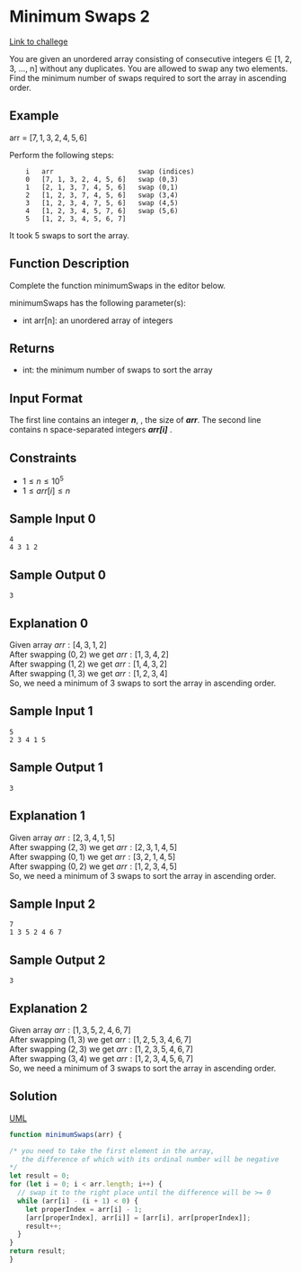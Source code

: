 # Minimum Swaps 2

[Link to challege](https://www.hackerrank.com/challenges/minimum-swaps-2/problem)


You are given an unordered array consisting of consecutive integers  $\in$ [1, 2, 3, ..., n] without any duplicates. You are allowed to swap any two elements. Find the minimum number of swaps required to sort the array in ascending order.

## Example

arr = $\left [ 7,1,3,2,4,5,6\right ]$

Perform the following steps:

        i   arr                     swap (indices)
        0   [7, 1, 3, 2, 4, 5, 6]   swap (0,3)
        1   [2, 1, 3, 7, 4, 5, 6]   swap (0,1)
        2   [1, 2, 3, 7, 4, 5, 6]   swap (3,4)
        3   [1, 2, 3, 4, 7, 5, 6]   swap (4,5)
        4   [1, 2, 3, 4, 5, 7, 6]   swap (5,6)
        5   [1, 2, 3, 4, 5, 6, 7]

It took 5 swaps to sort the array.

## Function Description

Complete the function minimumSwaps in the editor below.

minimumSwaps has the following parameter(s):

* int arr[n]: an unordered array of integers

## Returns

* int: the minimum number of swaps to sort the array

## Input Format

The first line contains an integer ***n***, , the size of ***arr***.
The second line contains n space-separated integers ***arr[i]*** .

## Constraints
* $1\leq n\leq 10^{5}$
* $1\leq arr[i]\leq n$

## Sample Input 0

    4
    4 3 1 2

## Sample Output 0
    3

## Explanation 0

Given array $arr: \left [ 4,3,1,2 \right ]$ <br/>
After swapping $\left ( 0,2 \right )$ we get $arr: \left [ 1,3,4,2 \right ]$ <br/>
After swapping $\left ( 1,2 \right )$ we get $arr: \left [ 1,4,3,2\right ]$ <br/>
After swapping $\left ( 1,3 \right )$ we get $arr: \left [ 1,2,3,4 \right ]$ <br/>
So, we need a minimum of $3$  swaps to sort the array in ascending order.

## Sample Input 1

    5
    2 3 4 1 5

## Sample Output 1
    3

## Explanation 1

Given array $arr: \left [ 2,3,4,1,5 \right ]$ <br/>
After swapping $\left ( 2,3 \right )$ we get $arr: \left [ 2,3,1,4,5 \right ]$ <br/>
After swapping $\left ( 0,1 \right )$ we get $arr: \left [ 3,2,1,4,5\right ]$ <br/>
After swapping $\left ( 0,2 \right )$ we get $arr: \left [ 1,2,3,4,5 \right ]$ <br/>
So, we need a minimum of $3$  swaps to sort the array in ascending order.


## Sample Input 2

    7
    1 3 5 2 4 6 7

## Sample Output 2
    3

## Explanation 2

Given array $arr: \left [ 1,3,5,2,4,6,7 \right ]$ <br/>
After swapping $\left ( 1,3 \right )$ we get $arr: \left [ 1,2,5,3,4,6,7 \right ]$ <br/>
After swapping $\left ( 2,3 \right )$ we get $arr: \left [ 1,2,3,5,4,6,7 \right ]$ <br/>
After swapping $\left ( 3,4 \right )$ we get $arr: \left [ 1,2,3,4,5,6,7 \right ]$ <br/>
So, we need a minimum of $3$  swaps to sort the array in ascending order.

## Solution
[UML](Assets/Minimum%20Swaps.jpg)

```javascript
function minimumSwaps(arr) {

/* you need to take the first element in the array, 
   the difference of which with its ordinal number will be negative
*/
let result = 0;
for (let i = 0; i < arr.length; i++) {
  // swap it to the right place until the difference will be >= 0 
  while (arr[i] - (i + 1) < 0) {
    let properIndex = arr[i] - 1;
    [arr[properIndex], arr[i]] = [arr[i], arr[properIndex]];
    result++;
  }
}
return result; 
}
```